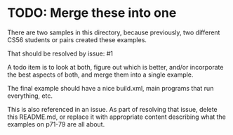 # TODO: Merge these into one


There are two samples in this directory, because previously, two different CS56 students or pairs 
created these examples.

That should be resolved by issue: #1

A todo item is to look at both, figure out which is better, and/or incorporate the best aspects of both, and merge
them into a single example.

The final example should have a nice build.xml, main programs that run everything, etc.

This is also referenced in an issue.  As part of resolving that issue, delete this README.md, or replace it with
appropriate content describing what the examples on p71-79 are all about.
